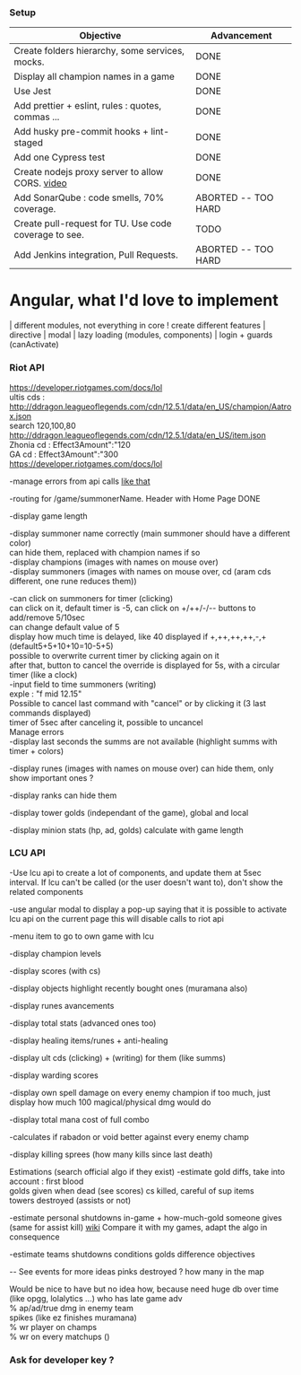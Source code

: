 ### Setup

| Objective      | Advancement |
| -----------    | ----------- |
| Create folders hierarchy, some services, mocks.            | DONE |
| Display all champion names in a game                       | DONE |
| Use Jest                                                   | DONE |
| Add prettier + eslint, rules : quotes, commas ...          | DONE |
| Add husky pre-commit hooks + lint-staged                   | DONE |
| Add one Cypress test                                       | DONE |
| Create nodejs proxy server to allow CORS. [video](https://youtu.be/ZGymN8aFsv4) | DONE |        
| Add SonarQube : code smells, 70% coverage.                 | ABORTED -- TOO HARD | 
| Create pull-request for TU. Use code coverage to see.     | TODO |
| Add Jenkins integration, Pull Requests.                    | ABORTED -- TOO HARD |

# Angular, what I'd love to implement

| different modules, not everything in core !
    create different features
| directive
| modal
| lazy loading (modules, components)
| login + guards (canActivate)

### Riot API

https://developer.riotgames.com/docs/lol  
ultis cds : http://ddragon.leagueoflegends.com/cdn/12.5.1/data/en_US/champion/Aatrox.json  
    search 120,100,80  
http://ddragon.leagueoflegends.com/cdn/12.5.1/data/en_US/item.json  
    Zhonia cd : 	Effect3Amount":"120  
    GA cd : 		Effect3Amount":"300  
https://developer.riotgames.com/docs/lol  
    
    
    
-manage errors from api calls [like that](https://www.tektutorialshub.com/angular/angular-http-error-handling/)

-routing for /game/summonerName. Header with Home Page      DONE 

-display game length  

-display summoner name correctly (main summoner should have a different color)  
    can hide them, replaced with champion names if so  
-display champions  (images with names on mouse over)  
-display summoners  (images with names on mouse over, cd (aram cds different, one rune reduces them))  

-can click on summoners for timer   (clicking)  
    can click on it, default timer is -5, can click on +/++/-/-- buttons to add/remove 5/10sec  
    can change default value of 5  
    display how much time is delayed, like 40 displayed if +,++,++,++,-,+ (default5+5+10+10=10-5+5)  
    possible to overwrite current timer by clicking again on it  
        after that, button to cancel the override is displayed for 5s, with a circular timer (like a clock)  
-input field to time summoners      (writing)  
    exple : "f mid 12.15"  
    Possible to cancel last command with "cancel" or by clicking it (3 last commands displayed)  
        timer of 5sec after canceling it, possible to uncancel  
    Manage errors  
-display last seconds the summs are not available (highlight summs with timer + colors)  

-display runes      (images with names on mouse over)
    can hide them, only show important ones ?

-display ranks
    can hide them

-display tower golds (independant of the game), global and local

-display minion stats (hp, ad, golds)
    calculate with game length

### LCU API

-Use lcu api to create a lot of components, and update them at 5sec interval.
If lcu can't be called (or the user doesn't want to), don't show the related components

-use angular modal to display a pop-up saying 
    that it is possible to activate lcu api on the current page
    this will disable calls to riot api

-menu item to go to own game with lcu

-display champion levels

-display scores (with cs)

-display objects
    highlight recently bought ones (muramana also)

-display runes avancements

-display total stats (advanced ones too)

-display healing items/runes + anti-healing

-display ult cds
    (clicking) + (writing) for them (like summs)

-display warding scores

-display own spell damage on every enemy champion
    if too much, just display how much 100 magical/physical dmg would do

-display total mana cost of full combo

-calculates if rabadon or void better against every enemy champ

-display killing sprees (how many kills since last death)

Estimations (search official algo if they exist)
-estimate gold diffs, take into account :
    first blood  
    golds given when dead (see scores)
    cs killed, careful of sup items  
    towers destroyed (assists or not)  

-estimate personal shutdowns in-game + how-much-gold someone gives (same for assist kill)
    [wiki](https://leagueoflegends.fandom.com/wiki/Kill)
    Compare it with my games, adapt the algo in consequence

-estimate teams shutdowns conditions
    golds difference
    objectives

--
See events for more ideas
    pinks destroyed ? how many in the map

Would be nice to have but no idea how, because need huge db over time (like opgg, lolalytics ...)
    who has late game adv  
    % ap/ad/true dmg in enemy team  
    spikes (like ez finishes muramana)  
    % wr player on champs  
    % wr on every matchups ()  

### Ask for developer key ?